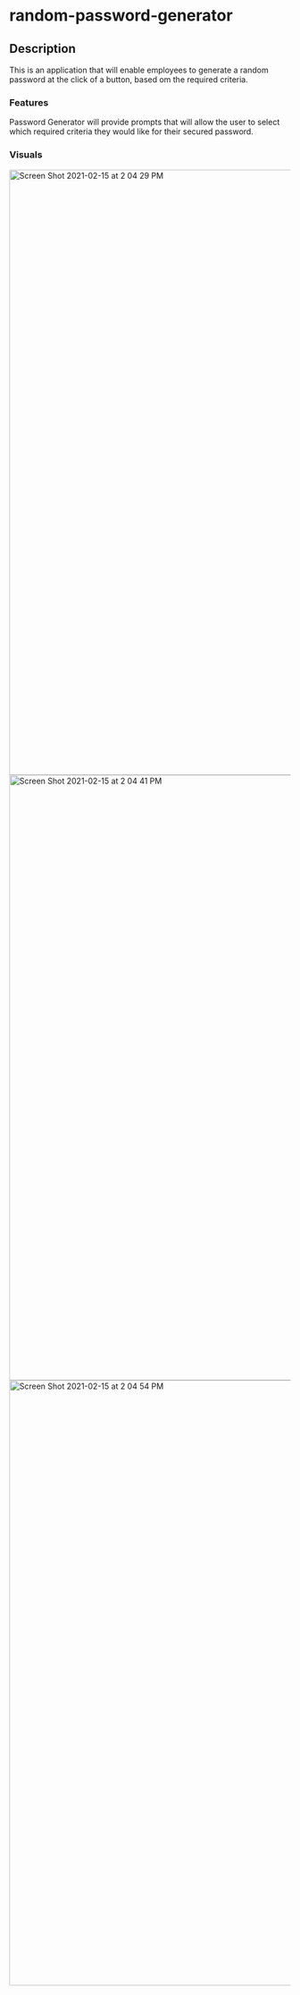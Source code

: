 # random-password-generator

## Description 
This is an application that will enable employees to generate a random password at the click of a button, based om the required criteria. 

### Features
Password Generator will provide prompts that will allow the user to select which required criteria they would like for their secured password.

### Visuals
<img width="1083" alt="Screen Shot 2021-02-15 at 2 04 29 PM" src="https://user-images.githubusercontent.com/69885419/107984864-e7d1dc80-6f96-11eb-9f5f-6760d4bad467.png">
<img width="1083" alt="Screen Shot 2021-02-15 at 2 04 41 PM" src="https://user-images.githubusercontent.com/69885419/107984876-f0c2ae00-6f96-11eb-8d5c-9e0380034e66.png">
<img width="1083" alt="Screen Shot 2021-02-15 at 2 04 54 PM" src="https://user-images.githubusercontent.com/69885419/107984886-f4563500-6f96-11eb-8cb6-aef1deff483e.png">

